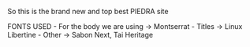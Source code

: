 So this is the brand new and top best PIEDRA site 

FONTS USED
    - For the body we are using -> Montserrat
    - Titles -> Linux Libertine
    - Other -> Sabon Next, Tai Heritage